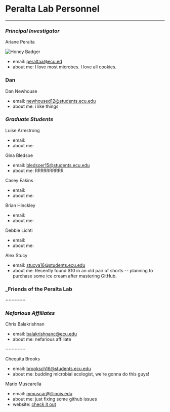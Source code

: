 # Peralta Lab Personnel
---

### _Principal Investigator_

Ariane Peralta

![Honey Badger](https://upload.wikimedia.org/wikipedia/commons/thumb/5/52/Mellivora_capensis_in_Howletts_Wild_Animal_Park.jpg/320px-Mellivora_capensis_in_Howletts_Wild_Animal_Park.jpg )

+ email: peraltaa@ecu.ed
+ about me: I love most microbes. I love all cookies.


### Dan

Dan Newhouse

+ email: newhoused12@students.ecu.edu
+ about me: i like things

### _Graduate Students_

Luise Armstrong

+ email:
+ about me:

Gina Bledsoe

+ email: bledsoer15@students.ecu.edu
+ about me: RRRRRRRRRR

Casey Eakins

+ email:
+ about me:

Brian Hinckley

+ email:
+ about me:

Debbie Lichti

+ email:
+ about me:

Alex Stucy

+ email: stucya16@students.ecu.edu
+ about me: Recently found $10 in an old pair of shorts -- planning to purchase some ice cream after mastering GitHub.



### _Friends of the Peralta Lab
=======
### _Nefarious Affiliates_

Chris Balakrishnan

+ email: balakrishnanc@ecu.edu
+ about me: nefarious affiliate

=======

Chequita Brooks

+ email: brooksch16@students.ecu.edu
+ about me: budding microbial ecologist, we're gonna do this guys! 

Mario Muscarella

+ email: mmuscar@illinois.edu
+ about me: just fixing some github issues
+ website: [check it out](https://mmuscarella.github.io)
